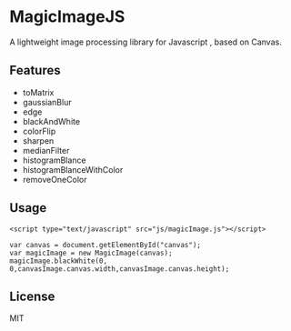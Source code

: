 # MagicImageJS #

A lightweight image processing library for Javascript , based on Canvas.

## Features
* toMatrix
* gaussianBlur
* edge
* blackAndWhite
* colorFlip
* sharpen
* medianFilter
* histogramBlance
* histogramBlanceWithColor
* removeOneColor

## Usage
```
<script type="text/javascript" src="js/magicImage.js"></script>

var canvas = document.getElementById("canvas");
var magicImage = new MagicImage(canvas);
magicImage.blackWhite(0, 0,canvasImage.canvas.width,canvasImage.canvas.height);
```

## License
MIT
